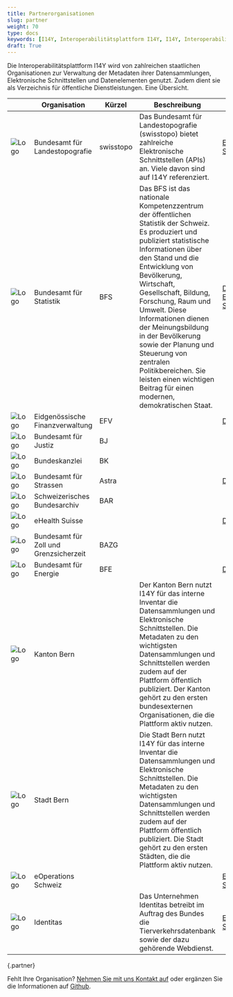 ```yaml
---
title: Partnerorganisationen
slug: partner
weight: 70
type: docs
keywords: [I14Y, Interoperabilitätsplattform I14Y, I14Y, Interoperabilität, Departement, Amt, Partner, Partnerorganisation, Nutzer]
draft: True
---
```


Die Interoperabilitätsplattform I14Y wird von zahlreichen staatlichen Organisationen zur Verwaltung der Metadaten ihrer Datensammlungen, Elektronische Schnittstellen und Datenelementen genutzt. Zudem dient sie als Verzeichnis für öffentliche Dienstleistungen. Eine Übersicht. 

|  | Organisation | Kürzel | Beschreibung | Weblinks |
| --- | --- | --- | --- | --- |
| ![Logo](/handbook/img/logos/logo_ch.png) | Bundesamt für Landestopografie | swisstopo | Das Bundesamt für Landestopografie (swisstopo) bietet zahlreiche Elektronische Schnittstellen (APIs) an. Viele davon sind auf I14Y referenziert. | [Elektronische Schnittstellen](https://www.i14y.admin.ch/de/catalog/dataservices?publisher=66cfc415-1e48-412d-8328-022e04b99095)
| ![Logo](/handbook/img/logos/logo_ch.png) | Bundesamt für Statistik | BFS | Das BFS ist das nationale Kompetenzzentrum der öffentlichen Statistik der Schweiz. Es produziert und publiziert statistische Informationen über den Stand und die Entwicklung von Bevölkerung, Wirtschaft, Gesellschaft, Bildung, Forschung, Raum und Umwelt. Diese Informationen dienen der Meinungsbildung in der Bevölkerung sowie der Planung und Steuerung von zentralen Politikbereichen. Sie leisten einen wichtigen Beitrag für einen modernen, demokratischen Staat. | [Datensammlungen](https://www.i14y.admin.ch/de/catalog/dataservices?publisher=66cfc415-1e48-412d-8328-022e04b99095) [Elektronische Schnittstellen](https://www.i14y.admin.ch/de/catalog/dataservices?publisher=a88d610b-62f9-4e45-b288-3b23ff4f1758) |
| ![Logo](/handbook/img/logos/logo_ch.png) | Eidgenössische Finanzverwaltung | EFV | | [Datensammlungen](https://www.i14y.admin.ch/de/catalog/datasets?publisher=912d1b58-71f2-4628-9764-8dcda68aa03a) |
| ![Logo](/handbook/img/logos/logo_ch.png) | Bundesamt für Justiz | BJ |  | |
| ![Logo](/handbook/img/logos/logo_ch.png) | Bundeskanzlei | BK |  | |
| ![Logo](/handbook/img/logos/logo_ch.png) | Bundesamt für Strassen | Astra | | [Datensammlungen](https://www.i14y.admin.ch/de/catalog/datasets?publisher=6846b47d-a270-4420-b41a-d9e62794aecb) |
| ![Logo](/handbook/img/logos/logo_ch.png) | Schweizerisches Bundesarchiv | BAR | |
| ![Logo](/handbook/img/logos/logo_ch.png) | eHealth Suisse |  | | [Datensammlungen](https://www.i14y.admin.ch/de/catalog/all?publisher=6fc9ea64-2a0e-44df-8c8b-5fb5528faa16) |
| ![Logo](/handbook/img/logos/logo_ch.png) | Bundesamt für Zoll und Grenzsicherzeit | BAZG |  | |
| ![Logo](/handbook/img/logos/logo_ch.png) | Bundesamt für Energie | BFE | | [Datensammlungen](https://www.i14y.admin.ch/de/catalog/datasets?publisher=71d33754-164a-4013-9e38-7da543a58155) |
| ![Logo](/handbook/img/logos/logo_be.png) | Kanton Bern | | Der Kanton Bern nutzt I14Y für das interne Inventar die Datensammlungen und Elektronische Schnittstellen. Die Metadaten zu den wichtigsten Datensammlungen und Schnittstellen werden zudem auf der Plattform öffentlich publiziert. Der Kanton gehört zu den ersten bundesexternen Organisationen, die die Plattform aktiv nutzen. |  |
| ![Logo](/handbook/img/logos/logo_be.png) | Stadt Bern | | Die Stadt Bern nutzt I14Y für das interne Inventar die Datensammlungen und Elektronische Schnittstellen. Die Metadaten zu den wichtigsten Datensammlungen und Schnittstellen werden zudem auf der Plattform öffentlich publiziert. Die Stadt gehört zu den ersten Städten, die die Plattform aktiv nutzen. |  |
| ![Logo](/handbook/img/logos/logo_eoperations.png) | eOperations Schweiz | | | [Elektronische Schnittstellen](https://www.i14y.admin.ch/de/catalog/all?publisher=7913772d-b872-44d3-8c03-78a5e29aa613) |
| ![Logo](/handbook/img/logos/logo_identitas.png) | Identitas | | Das Unternehmen Identitas betreibt im Auftrag des Bundes die Tierverkehrsdatenbank sowie der dazu gehörende Webdienst. | [Elektronische Schnittstelle](https://www.i14y.admin.ch/de/catalog/all?publisher=79e7a3ac-d379-4cb0-b959-2cc0d4cc838f) |
{.partner}

Fehlt Ihre Organisation? [Nehmen Sie mit uns Kontakt auf](mailto:i14y@bfs.admin.ch) oder ergänzen Sie die Informationen auf [Github](https://github.com/I14Y-ch/handbook).  